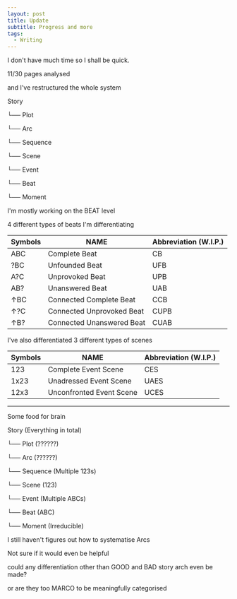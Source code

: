 ```yaml
---
layout: post
title: Update
subtitle: Progress and more
tags:
  - Writing
---
```

I don't have much time so I shall be quick.


11/30 pages analysed


and I've restructured the whole system


Story 

└── Plot
 
└── Arc

└── Sequence

└── Scene 

└── Event

└── Beat 

└── Moment 


I'm mostly working on the BEAT level

4 different types of beats I'm differentiating

| **Symbols** | **NAME**                  | **Abbreviation** (W.I.P.) |
| ----------- | ------------------------- | ------------------------- |
| ABC         | Complete Beat             | CB                        |
| ?BC         | Unfounded Beat            | UFB                       |
| A?C         | Unprovoked Beat           | UPB                       |
| AB?         | Unanswered Beat           | UAB                       |
| ↑BC         | Connected Complete Beat   | CCB                       |
| ↑?C         | Connected Unprovoked Beat | CUPB                      |
| ↑B?         | Connected Unanswered Beat | CUAB                      |


I've also differentiated 3 different types of scenes

| **Symbols** | **NAME**                 | **Abbreviation** (W.I.P.) |
| ----------- | ------------------------ | ------------------------- |
| 123         | Complete Event Scene     | CES                       |
| 1x23        | Unadressed Event Scene   | UAES                      |
| 12x3        | Unconfronted Event Scene | UCES                      |




---


Some food for brain



Story (Everything in total)

└── Plot (??????)

└── Arc (??????)

└── Sequence (Multiple 123s)

└── Scene (123)

└── Event (Multiple ABCs)

└── Beat (ABC)

└── Moment (Irreducible)



I still haven't figures out how to systematise Arcs


Not sure if it would even be helpful

could any differentiation other than GOOD and BAD story arch even be made?

or are they too MARCO to be meaningfully categorised
